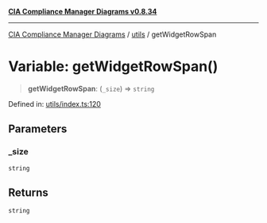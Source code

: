 [**CIA Compliance Manager Diagrams v0.8.34**](../../README.md)

***

[CIA Compliance Manager Diagrams](../../modules.md) / [utils](../README.md) / getWidgetRowSpan

# Variable: getWidgetRowSpan()

> **getWidgetRowSpan**: (`_size`) => `string`

Defined in: [utils/index.ts:120](https://github.com/Hack23/cia-compliance-manager/blob/a33140701dae02a85d2f0d957645dda4d2c4da41/src/utils/index.ts#L120)

## Parameters

### \_size

`string`

## Returns

`string`
